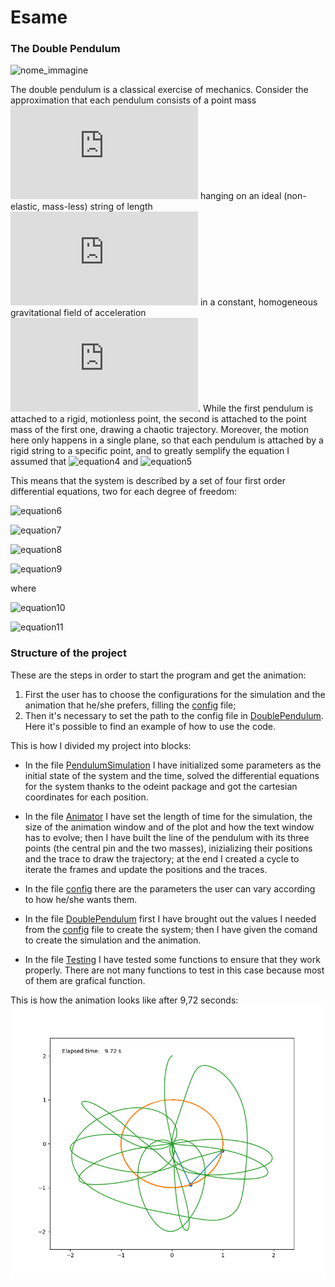 # Esame
### The Double Pendulum
![nome_immagine](https://physicspython.files.wordpress.com/2019/02/double_pendulum-e1549896953882.png?w=400)

The double pendulum is a classical exercise of mechanics. Consider the approximation that each pendulum consists of a point mass ![equation1](https://latex.codecogs.com/gif.latex?m) hanging on an ideal (non-elastic, mass-less) string of length ![equation2](https://latex.codecogs.com/gif.latex?l) in a constant, homogeneous  gravitational field of acceleration ![equation3](https://latex.codecogs.com/gif.latex?g). While the first pendulum is attached to a rigid, motionless point, the second is attached to the point mass of the first one,  drawing a chaotic trajectory. Moreover, the motion here only happens in a single plane, so that each pendulum is attached by a rigid string to a specific point, and to greatly semplify the equation I assumed that ![equation4](https://latex.codecogs.com/gif.latex?m_{1}&space;=&space;m_{2}&space;=&space;1) and ![equation5](https://latex.codecogs.com/gif.latex?l_{1}&space;=&space;l_{2}&space;=&space;1.)

This means that the system is described by a set of four first order differential equations, two for each degree of freedom:

![equation6](https://latex.codecogs.com/gif.latex?\dot{\theta_1}&space;=&space;\frac{p_1&space;-&space;p_2cos(\theta_1&space;-&space;\theta_2)}{1&space;+&space;sin^2(\theta_1&space;-&space;\theta_2)})

![equation7](https://latex.codecogs.com/gif.latex?\dot{\theta_2}&space;=&space;\frac{2p_2&space;-&space;p_1cos(\theta_1&space;-&space;\theta_2)}{1&space;+&space;sin^2(\theta_1&space;-&space;\theta_2)})

![equation8](https://latex.codecogs.com/gif.latex?\dot{p_1}&space;=&space;-2gsin(\theta_1)&space;-&space;A&space;+&space;B)

![equation9](https://latex.codecogs.com/gif.latex?\dot{p_2}&space;=&space;-gsin(\theta_2)&space;+&space;A&space;-&space;B)

where

![equation10](https://latex.codecogs.com/gif.latex?A&space;=&space;\frac{p_1p_2sin(\theta_1&space;-&space;\theta_2)}{1&space;+&space;sin^2(\theta_1&space;-&space;\theta_2)})

![equation11](https://latex.codecogs.com/gif.latex?B&space;=&space;\frac{p_1^2&space;+&space;2p_2^2&space;-&space;p_1p_2cos(\theta_1&space;-&space;\theta_2)}{2[1&space;+&space;sin^2(\theta_1&space;-&space;\theta_2)]^2}sin[2(\theta_1&space;-&space;\theta_2)])


### Structure of the project
These are the steps in order to start the program and get the animation:

1) First the user has to choose the configurations for the simulation and the animation that he/she prefers, filling the [config](https://github.com/GiuliaPolverini/Esame/blob/master/config.json) file;
2) Then it's necessary to set the path to the config file in [DoublePendulum](https://github.com/GiuliaPolverini/Esame/blob/master/DoublePendulum.py). Here it's possible to find an example of how to use the code.

This is how I divided my project into blocks:

- In the file [PendulumSimulation](https://github.com/GiuliaPolverini/Esame/blob/master/PendulumSimulation.py) I have initialized some parameters as the initial state of the system and the time, solved the differential equations for the system thanks to the odeint package and got the cartesian coordinates for each position.

- In the file [Animator](https://github.com/GiuliaPolverini/Esame/blob/master/Animator.py) I have set the length of time for the simulation, the size of the animation window and of the plot and how the text window has to evolve; then I have built the line of the pendulum with its three points (the central pin and the two masses), inizializing their positions and the trace to draw the trajectory; at the end I created a cycle to iterate the frames and update the positions and the traces.

- In the file [config](https://github.com/GiuliaPolverini/Esame/blob/master/config.json) there are the parameters the user can vary according to how he/she wants them.

- In the file [DoublePendulum](https://github.com/GiuliaPolverini/Esame/blob/master/DoublePendulum.py) first I have brought out the values I needed from the [config](https://github.com/GiuliaPolverini/Esame/blob/master/config.json) file to create the system; then I have given the comand to create the simulation and the animation.

- In the file [Testing](https://github.com/GiuliaPolverini/Esame/blob/master/Testing.py) I have tested some functions to ensure that they work properly. There are not many functions to test in this case because most of them are grafical function.

This is how the animation looks like after 9,72 seconds:
![ScreenShot](Screenshot.png)
